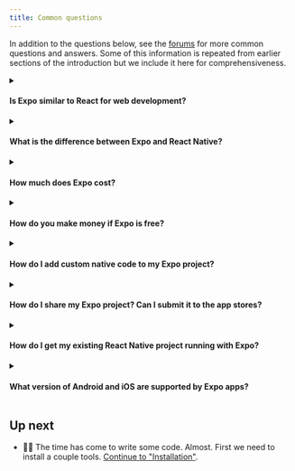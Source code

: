 ```yaml
---
title: Common questions
---
```


In addition to the questions below, see the [forums](https://forums.expo.dev/) for more common questions and answers. Some of this information is repeated from earlier sections of the introduction but we include it here for comprehensiveness.

<details><summary><h4>Is Expo similar to React for web development?</h4></summary>
<p>

Expo and React Native are similar to React. You'll have to learn a new set of components (`View` instead of `div`, for example) and writing mobile apps is very different from websites; you think more in terms of screens and different navigators instead of separate web pages, but much more of your knowledge carries over than if you were writing a traditional Android or iOS app.

</p>
</details>

<details><summary><h4>What is the difference between Expo and React Native?</h4></summary>
<p>

Learn more about this on the [Already used React Native?](../workflow/already-used-react-native.md) page.

</p>
</details>

<details><summary><h4>How much does Expo cost?</h4></summary>
<p>

Expo tools are free to use and open source. You can view the source for the Expo SDK and client at https://github.com/expo/expo

</p>
</details>

<details><summary><h4>How do you make money if Expo is free?</h4></summary>
<p>

Just because you can run everything that Expo provides on your own hardware doesn't mean setting up and managing all of the services you need is the right fit for your team.

If that sounds like you, you can see what we offer at https://expo.dev/developer-services

</p>
</details>

<details><summary><h4>How do I add custom native code to my Expo project?</h4></summary>
<p>

Managed Expo projects don't support custom native code, including third-party libraries which require custom native components. In a managed project, you only write JavaScript.

In [our SDK](/versions/latest/), we give you a large set of commonly desired, high-quality native modules. We recommend doing as much in JavaScript as possible, since it can immediately deploy to all your users and work across both platforms, and will always continue to benefit from Expo SDK updates.

However, if you need something custom that isn't possible with the native modules provided in the SDK, like on-the-fly video processing or low-level control over the Bluetooth radio to do a firmware update and [other features requested here](https://expo.canny.io/feature-requests), you can run `expo eject` and have full control over the underlying native projects.

</p>
</details>

<details><summary><h4>How do I share my Expo project? Can I submit it to the app stores?</h4></summary>
<p>

The fastest way to share your managed Expo project is to publish it. You can do this by clicking 'Publish' in Expo Dev Tools or running `expo publish` in your project. This gives your app a URL; you can share this URL with anybody who has the Expo Go app for Android and they can open your app immediately. [Read more about publishing on Expo](https://blog.expo.dev/publishing-on-exponent-790493660d24). To share with iOS users, you can use Apple TestFlight or sign up for the [Priority Plan](https://expo.dev/developer-services) in order to share your app with teammates through the Expo Go app.

When you're ready, you can create a standalone app (`.ipa` and `.apk`) for submission to Apple and Google's app stores. Expo will build the binary for you when you run one command; see [Building Standalone Apps](../distribution/building-standalone-apps.md#building-standalone-apps). Apple charges $99/year to publish your app in the App Store and Google charges a $25 one-time fee for the Play Store.

</p>
</details>

<details><summary><h4>How do I get my existing React Native project running with Expo?</h4></summary>
<p>

Right now, the easiest way to do this is to use `expo init` (with Expo CLI) to make a new project, and then copy over all your JavaScript source code from your existing project, and then `yarn add` the library dependencies you have.

If you have similar native module dependencies to what is exposed through the Expo SDK, this process shouldn't take more than a few minutes (not including `npm install` time). Please feel free to ask us questions if you run into any issues.

If you are using native libraries that aren't supported by Expo, you will either have to rewrite some parts of your application to use similar APIs that are part of Expo, or you just might not be able to get all parts of your app to work. Many things do though!

</p>
</details>

<details><summary><h4>What version of Android and iOS are supported by Expo apps?</h4></summary>
<p>

Expo supports Android 5+ and iOS 11+.

</p>
</details>

## Up next

- 👩‍💻 The time has come to write some code. Almost. First we need to install a couple tools. [Continue to "Installation"](../get-started/installation.md).
